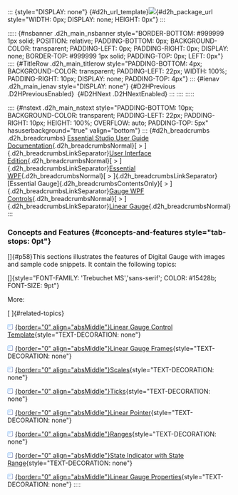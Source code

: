 ::: {style="DISPLAY: none"}
[](ms-xhelp:///?Id=d2h_url_template){#d2h_url_template}![](!package_url!){#d2h_package_url style="WIDTH: 0px; DISPLAY: none; HEIGHT: 0px"}
:::

::::: {#nsbanner .d2h_main_nsbanner style="BORDER-BOTTOM: #999999 1px solid; POSITION: relative; PADDING-BOTTOM: 0px; BACKGROUND-COLOR: transparent; PADDING-LEFT: 0px; PADDING-RIGHT: 0px; DISPLAY: none; BORDER-TOP: #999999 1px solid; PADDING-TOP: 0px; LEFT: 0px"}
:::: {#TitleRow .d2h_main_titlerow style="PADDING-BOTTOM: 4px; BACKGROUND-COLOR: transparent; PADDING-LEFT: 22px; WIDTH: 100%; PADDING-RIGHT: 10px; DISPLAY: none; PADDING-TOP: 4px"}
::: {#ienav .d2h_main_ienav style="DISPLAY: none"}
[](ms-xhelp:///?Id=d716349f-79c5-425f-9427-be17bc1c24cd){#D2HPrevious .D2HPreviousEnabled}  [](ms-xhelp:///?Id=b50d916e-e2da-4086-b2bd-f0761db2c4c0){#D2HNext .D2HNextEnabled}
:::
::::
:::::

:::: {#nstext .d2h_main_nstext style="PADDING-BOTTOM: 10px; BACKGROUND-COLOR: transparent; PADDING-LEFT: 22px; PADDING-RIGHT: 10px; HEIGHT: 100%; OVERFLOW: auto; PADDING-TOP: 5px" hasuserbackground="true" valign="bottom"}
::: {#d2h_breadcrumbs .d2h_breadcrumbs}
[Essential Studio User Guide Documentation](ms-xhelp:///?Id=12457748-09e3-4d74-a240-8e049cedf030){.d2h_breadcrumbsNormal}[ \> ]{.d2h_breadcrumbsLinkSeparator}[User Interface Edition](ms-xhelp:///?Id=c29296b7-531c-413b-a0ec-488ca1f7f669){.d2h_breadcrumbsNormal}[ \> ]{.d2h_breadcrumbsLinkSeparator}[Essential WPF](ms-xhelp:///?Id=7f4f82c5-151c-4262-94d0-75c4626c77bc){.d2h_breadcrumbsNormal}[ \> ]{.d2h_breadcrumbsLinkSeparator}[Essential Gauge]{.d2h_breadcrumbsContentsOnly}[ \> ]{.d2h_breadcrumbsLinkSeparator}[Gauge WPF Controls](ms-xhelp:///?Id=1b650d21-639c-453f-89e6-26b3efcea22b){.d2h_breadcrumbsNormal}[ \> ]{.d2h_breadcrumbsLinkSeparator}[Linear Gauge](ms-xhelp:///?Id=ab6d305c-9ecb-4c5f-a524-61625fd66ac7){.d2h_breadcrumbsNormal}
:::

### Concepts and Features {#concepts-and-features style="tab-stops: 0pt"}

[]{#p58}This sections illustrates the features of Digital Gauge with images and sample code snippets. It contain the following topics:

[]{style="FONT-FAMILY: 'Trebuchet MS','sans-serif'; COLOR: #15428b; FONT-SIZE: 9pt"} 

More:

[ ]{#related-topics}

[![](button.gif){border="0" align="absMiddle"}Linear Gauge Control Template](ms-xhelp:///?Id=10fe3e53-5a00-4d99-be09-026c52c66cd8){style="TEXT-DECORATION: none"}

[![](button.gif){border="0" align="absMiddle"}Linear Gauge Frames](ms-xhelp:///?Id=2f7ea8c4-310b-4b74-b441-62ab058c3e7f){style="TEXT-DECORATION: none"}

[![](button.gif){border="0" align="absMiddle"}Scales](ms-xhelp:///?Id=ad819cd5-39c0-4935-abc5-dc2f296e816e){style="TEXT-DECORATION: none"}

[![](button.gif){border="0" align="absMiddle"}Ticks](ms-xhelp:///?Id=b23da6e9-1928-49bd-93ff-085707969944){style="TEXT-DECORATION: none"}

[![](button.gif){border="0" align="absMiddle"}Linear Pointer](ms-xhelp:///?Id=ca73494d-08a2-43c7-b27b-d8cbc6846af9){style="TEXT-DECORATION: none"}

[![](button.gif){border="0" align="absMiddle"}Ranges](ms-xhelp:///?Id=4a073bc8-ef54-4b35-b7aa-d56634cfc2e8){style="TEXT-DECORATION: none"}

[![](button.gif){border="0" align="absMiddle"}State Indicator with State Range](ms-xhelp:///?Id=d5ba8a08-75a4-4b02-9725-ad0c2f277943){style="TEXT-DECORATION: none"}

[![](button.gif){border="0" align="absMiddle"}Linear Gauge Properties](ms-xhelp:///?Id=6d70efcb-eb60-4fd9-b953-b0e395d51f9a){style="TEXT-DECORATION: none"}
::::
